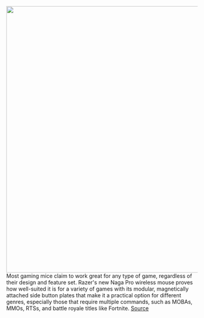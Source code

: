 <img src='https://cdn.vox-cdn.com/thumbor/zBY10W_ZDBSNvCc1tjtm1aZmCYU=/0x0:1620x1080/1200x800/filters:focal(681x411:939x669)/cdn.vox-cdn.com/uploads/chorus_image/image/67347412/nagaprohero.0.jpg' width='700px' /><br/>
Most gaming mice claim to work great for any type of game, regardless of their design and feature set. Razer's new Naga Pro wireless mouse proves how well-suited it is for a variety of games with its modular, magnetically attached side button plates that make it a practical option for different genres, especially those that require multiple commands, such as MOBAs, MMOs, RTSs, and battle royale titles like Fortnite.
<a href='https://www.theverge.com/2020/9/3/21418172/razer-naga-pro-wireless-gaming-mouse-mmo-moba-battle-royale'> Source <a/>